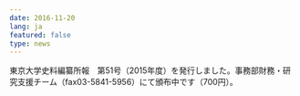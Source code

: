 ```yaml
---
date: 2016-11-20
lang: ja
featured: false
type: news
---
```

東京大学史料編纂所報　第51号（2015年度）を発行しました。事務部財務・研究支援チーム（fax03-5841-5956）にて頒布中です（700円）。
